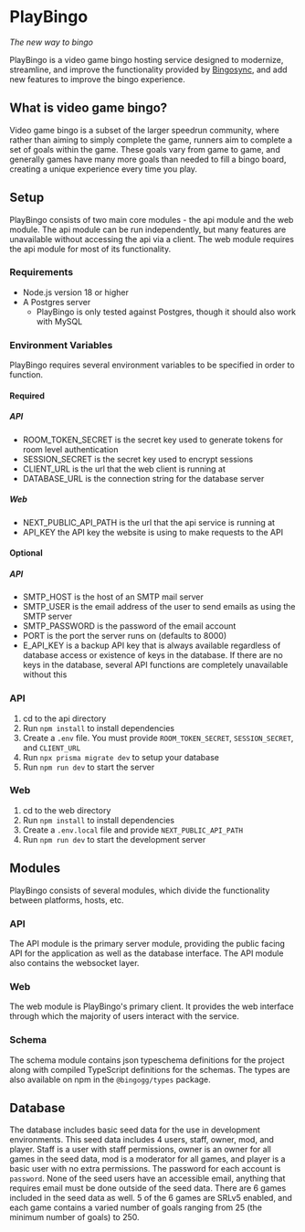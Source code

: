 # PlayBingo
*The new way to bingo*

PlayBingo is a video game bingo hosting service designed to modernize,
streamline, and improve the functionality provided by
[Bingosync](https://bingosync.com), and add new features to improve the bingo
experience.

## What is video game bingo?
Video game bingo is a subset of the larger speedrun community, where rather than
aiming to simply complete the game, runners aim to complete a set of goals
within the game. These goals vary from game to game, and generally games have
many more goals than needed to fill a bingo board, creating a unique experience
every time you play.

## Setup
PlayBingo consists of two main core modules - the api module and the web module.
The api module can be run independently, but many features are unavailable
without accessing the api via a client. The web module requires the api module
for most of its functionality.

### Requirements
- Node.js version 18 or higher
- A Postgres server
  - PlayBingo is only tested against Postgres, though it should also work with
    MySQL

### Environment Variables
PlayBingo requires several environment variables to be specified in order to
function.

#### Required
##### API
- ROOM_TOKEN_SECRET is the secret key used to generate tokens for room level
  authentication
- SESSION_SECRET is the secret key used to encrypt sessions
- CLIENT_URL is the url that the web client is running at
- DATABASE_URL is the connection string for the database server

##### Web
- NEXT_PUBLIC_API_PATH is the url that the api service is running at
- API_KEY the API key the website is using to make requests to the API
  
#### Optional
##### API
- SMTP_HOST is the host of an SMTP mail server
- SMTP_USER is the email address of the user to send emails as using the SMTP
  server
- SMTP_PASSWORD is the password of the email account
- PORT is the port the server runs on (defaults to 8000)
- E_API_KEY is a backup API key that is always available regardless of database
  access or existence of keys in the database. If there are no keys in the
  database, several API functions are completely unavailable without this


### API
1. cd to the api directory
2. Run `npm install` to install dependencies
3. Create a `.env` file. You must provide `ROOM_TOKEN_SECRET`, `SESSION_SECRET`,
   and `CLIENT_URL`
4. Run `npx prisma migrate dev` to setup your database
5. Run `npm run dev` to start the server

### Web
1. cd to the web directory
2. Run `npm install` to install dependencies
3. Create a `.env.local` file and provide `NEXT_PUBLIC_API_PATH`
4. Run `npm run dev` to start the development server

## Modules
PlayBingo consists of several modules, which divide the functionality between
platforms, hosts, etc.

### API
The API module is the primary server module, providing the public facing API for
the application as well as the database interface. The API module also contains
the websocket layer.

### Web
The web module is PlayBingo's primary client. It provides the web interface
through which the majority of users interact with the service.

### Schema
The schema module contains json typeschema definitions for the project along
with compiled TypeScript definitions for the schemas. The types are also
available on npm in the `@bingogg/types` package.

## Database
The database includes basic seed data for the use in development environments.
This seed data includes 4 users, staff, owner, mod, and player. Staff is a user
with staff permissions, owner is an owner for all games in the seed data, mod is
a moderator for all games, and player is a basic user with no extra permissions.
The password for each account is `password`. None of the seed users have an
accessible email, anything that requires email must be done outside of the seed
data. There are 6 games included in the seed data as well. 5 of the 6 games are
SRLv5 enabled, and each game contains a varied number of goals ranging from 25
(the minimum number of goals) to 250.
